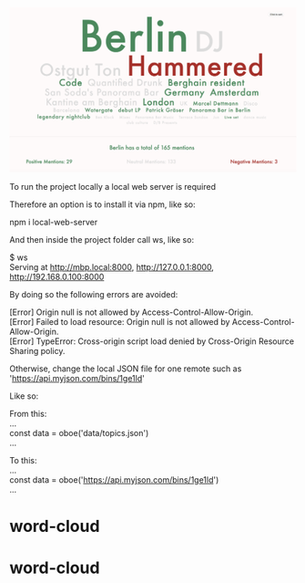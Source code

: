 ![alt text](screenshots/cover.png "This is a screenshot of the project")

To run the project locally a local web server is required

Therefore an option is to install it via npm, like so:

npm i local-web-server

And then inside the project folder call ws, like so:

$ ws <br />
Serving at http://mbp.local:8000, http://127.0.0.1:8000, http://192.168.0.100:8000

By doing so the following errors are avoided:

[Error] Origin null is not allowed by Access-Control-Allow-Origin. <br />
[Error] Failed to load resource: Origin null is not allowed by Access-Control-Allow-Origin. <br />
[Error] TypeError: Cross-origin script load denied by Cross-Origin Resource Sharing policy. <br />

Otherwise, change the local JSON file for one remote such as 'https://api.myjson.com/bins/1ge1ld'

Like so: <br />

From this: <br />
... <br />
const data = oboe('data/topics.json') <br />
... <br />

To this: <br />
... <br />
const data = oboe('https://api.myjson.com/bins/1ge1ld') <br />
... <br />
# word-cloud
# word-cloud
